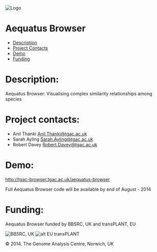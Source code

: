  ![Logo](http://tgac-browser.tgac.ac.uk/aequatus-browser/aequatus_logo2_trans.png)
 
Aequatus Browser
================
* [Description](#description)
* [Project Contacts](#contacts)
* [Demo](#demo)
* [Funding](#funding)


# <a name="description"></a>
Description: 
=================
Aequatus Browser: Visualising complex similarity relationships among species

# <a name="contacts"></a> Project contacts: 
* Anil Thanki <Anil.Thanki@tgac.ac.uk>
* Sarah Ayling <Sarah.Ayling@tgac.ac.uk>
* Robert Davey <Robert.Davey@tgac.ac.uk>
 

# <a name="demo"></a> Demo:

http://tgac-browser.tgac.ac.uk/aequatus-browser

Full Aequatus Browser code will be available by end of August - 2014


# <a name="funding"></a>Funding:

Aequatus Browser funded by BBSRC, UK and transPLANT, EU

![BBSRC, UK](http://upload.wikimedia.org/wikipedia/en/d/dd/BBSRClogonew.png) ![alt EU transPLANT](http://www.transplantdb.eu/sites/transplantdb.eu/files/tplogo_transparent.png)

&copy; 2014. The Genome Analysis Centre, Norwich, UK
